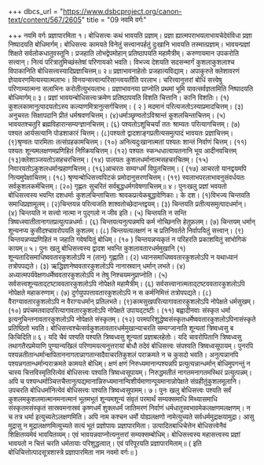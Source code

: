 +++
dbcs_url = "https://www.dsbcproject.org/canon-text/content/567/2605"
title = "09 नवमि वर्गः"

+++
नवमि वर्गः
प्रज्ञापारमिता
१। बोधिसत्त्वः कथं भावयति प्रज्ञाम्। प्रज्ञा ह्यात्मपराभयलाभायचेदेवंविधा प्रज्ञा निष्पादयति बोधिमार्गम्। बोधिसत्त्वः कामयते विनेतुं सत्त्वानपर्हतुं दुःखानि भावयति तस्मात्प्रज्ञाम्। भावयन्प्रज्ञां शिक्षते सर्वलोकधातुवस्तूनि। प्रजहाति लोभद्वेपमोहान् प्रतिष्ठापयति महामैत्रीम्। करुणायमान उपकरोति सत्त्वान्। नित्यं परित्रातुमिच्छंस्तेषां परिणायको भवति। विभज्य देशयति सदसन्मार्गं कुशलाकुशलाश्च विपाकानिति बोधिसत्त्वस्यादिप्रज्ञाचित्तम्॥
२॥ प्रज्ञाभावनाहेतोः प्रजहात्यविद्याम्। अपाकुरुते क्लेशावरणं ज्ञेयावरणमित्यस्यात्मलाभः। विनयन्सत्त्वान्परिसान्त्वयतीति परलाभ। चरित्त्वानुत्तरां बोधिं सत्त्वेषु परिणाम्यात्मना सलाभिनः करोतीत्युभयलाभः। प्रज्ञाभावनया प्राप्नोति प्रथमां भूमि यावत्सर्वज्ञतामिति निष्पादयति बोधिमार्गम्॥
३। प्रज्ञां भावयन्बोधिसत्त्वःक्रमेण प्रतिष्ठापयति विशति चित्तानि। कानि विशतिः। (१) कुशलकामानुत्पादयतोऽस्य कल्याणमित्रानुत्सर्गचित्तम्। ( २ ) मदमानं परित्यजतोऽस्याप्रमादचित्तम्। (३) अनुचरतः सिक्षापदानि प्रीतं धर्मश्रवणचित्तम्। (४)धर्माञ्छृण्वतोऽविश्रान्तं कुशलचिन्ताचित्तम्। (५) भावयतश्चतुरि ब्रह्मविहारान्सम्यग्ज्ञानचित्तम्। (६) पश्यतोऽशूचिचर्यां ततः श्राम्यतः परित्यागचित्तम्। (७) पश्यत आर्यसत्यानि पोडशाकारं चित्तम्। (८)पश्यतो द्वादशाङ्गप्रतीत्यसमुत्पादं भावयतः प्रज्ञाचित्तम्। (९)श्रृण्वतः पारमिताः तत्संग्रहकामचित्तम्। (१०) अनित्यदुःखानात्मतां पश्यतः शान्तं निर्वाणं चित्तम्। (११) पश्यतः शून्यमलक्षणमप्रणिहितं निष्क्रियचित्तम्। (१२) पश्यतः स्कन्धधात्वायतनानि भूय आदीनवचित्तम् (१३)क्लेशाञ्जयतोऽसहचरचित्तम्। (१४) पालयतः कुशलधर्मानात्मसहचरचितम्। (१५) निवारयतोऽकुशलधर्मान्प्रहाणचित्तम्। (१६)आचरतः सम्यग्धर्मं विपुलचित्तम्। ( (१७) आचरतो यानद्वयमपि नित्यमुपेक्षाचित्तम्। (१८) श्रृण्वन्बोधिसत्त्वपिटकं प्रमोदानुसरणचित्तम्। (१९) स्वलाभपरलाभावनुसंवर्धयतः सर्वकुशलकर्मचित्तम्। (२०) गृह्णतः सुचरितं सर्वबुद्धधर्मगवेषणाचित्तम्॥
४। पुनःखलु प्रज्ञां भवयतो बोधिसत्त्वस्य भवन्ति दशधर्माः कुशलचिन्ताचित्ताः श्रावकप्रत्येकबुद्धावेणिकाः। के दश। (१)विभज्य चिन्तयति समाधिप्रज्ञामूलम्। (२)चिन्तयन्न परित्यजति शाश्वतोच्छेदान्तद्वयम्। (३) चिन्तयति प्रतीत्यसमुत्पादधर्मान्। (४) चिन्तयति न सत्त्वो नात्मा न पुद्गलो न जीव इति। (५) चिन्तयति न सन्ति त्रिष्वध्स्वातीतानागतप्रत्युत्पन्नधर्माः। (६) चिन्तयत्यनुत्पन्नमपि कर्म नोच्छिनत्ति हेतुफ़लम्। (७) चिन्तयम् धर्मान् शून्यनप्य कुसीदश्चावरोपयति कुशलम्। (८) चिन्तयत्यलक्षणं न च प्रतिनिवर्तते निर्वापयितुं सत्त्वान्। (९) चिन्तयन्नप्यप्रणिहितं न जहाति गवेषयितुं बोधिम्। (१० ) चिन्तयन्नप्यकृतं न परिहरति प्रकाशयितुं सांभोगिकं कायम्॥
५। पुनः खलु बोधिसत्त्वस्य द्वादश भवन्ति कुशलावतारधर्ममुखानि (१) शून्यतादिसमाधिष्ववतारकुशलोऽपि न (तान्) गृह्णाति। (२) ध्यानसमाधिष्ववतारकुशलोऽपि न यथाध्यानं तत्रोपपद्यते। (३) ऋद्धिज्ञानेष्ववतारकुशलोऽपि नानास्रवान् धर्मान् लभते। (४) अध्यात्मपर्यवेक्षणधर्मेष्ववतारकुशलोऽपि न तेषु निश्चयमनुप्राप्नोति। (५) सर्वसत्त्वशून्यताद्टष्टाववतारकुशलोऽपि नोपेक्षते महामैत्रीम्। (६) सर्वसत्त्वानात्मताद्टष्टववतारकुशलोऽपि नोपेक्षते महाकरुणाम्। (७) दुर्गयुपपत्तावतारकुशलोऽपि न स कर्मनिमित्तं तत्रोपपद्यते। (८) वैराग्यावतारकुशलोऽपि न वैराग्यधर्मान् प्रतिलभते। (९)कामसुखपरित्यागावतारकुशलोऽपि नोपेक्षते धर्मसुखम्। (१०) प्रपंचमतवादपरित्यागावतारकुशलोऽपि नोपेक्षते उपायद्टष्टीः। (११) बह्वादीनवाः संस्कृत धर्मा इत्यनुचिन्तनावतारकुशलोऽपि नोपेक्षते संस्कृतम्। (१२) परमपरिशुद्धेष्वसंस्कृतधर्मेष्ववतारकुशलोऽपिनासंस्कृते प्रतिष्ठितो भवति। बोधिसत्त्वश्चेत्सर्वकुशलावतारधर्ममुखान्याचरति सम्यग्जानाति शून्यतां त्रिष्वध्वसु ब किचिदिति॥
६। यदि चैवं पश्यति पश्यति त्रिष्वध्वसु शून्यतां प्रज्ञाबलहेतोः। यदि चावरोपितानि त्रिष्वध्वसु तथागतैरप्रमेयाणि पुण्यान्यखिलं परिणामयत्यनुत्तरायां बोधौ तदेवं बोधिसत्त्वः संपश्यति त्रिष्वध्वसूपायम्।
पुनरपि पश्यन्नतीतान्धर्मान्क्षपिताननागतान्नागतान्सदैवाचरतिकुशलं पराक्रमते न च कुसदो भवति। अनुत्पन्नानपि पश्यन्नगतान्धर्मान्पराक्रमते कामयते बोधिम्। क्षणं क्षणं निरुध्यमानान्पश्यन्नपि प्रत्युत्यन्नान्धर्मान् बोधिमुपगन्तुं न चास्य चित्तविस्मृतिरित्येवं बोधिसत्त्वः पश्यति त्रिष्वध्वसूपायम्।
निरुद्धमतीतं नागतमनागतमस्थिरं प्रत्युत्पन्नम्। अपि च पश्यन्धर्माञ्चित्तचैत्तानुत्पद्यमानान्निरुध्यमानान्विशीर्यमाणान्पूयमानान्नोपेक्षते संग्रहीतुंकुशलमूलानि। उपचरति बोधिधर्मानित्येवं बोधिसत्त्वः पश्यति त्रिष्वध्वसूपामम्।
७। पुनः खलु बोधिसत्त्वः पश्यति सर्वं कुशलमकुशलमात्मानमनात्मानं  भूतमभूतं शून्यमशून्यं संवृतं परमार्थं सम्यक्समाधि मिथ्यासमाधि संस्कृतमसंस्कृतं सास्रवमनास्रवं कृष्णधर्मं शुक्लधर्मं जातिमरणं निर्वाणं धर्मधातुस्वभावमेकलक्षणमलक्षणम्। न च तत्र धर्मा इत्युच्यतेऽलक्षणमिति। अपि नाम कश्चन धर्मो योह्यलक्षणो नामेत्युच्यते सर्वधर्ममुद्राक्षयामुद्रा। आसु मुद्रासु न मुद्रालक्षणमित्युच्यते सत्यं भूतं प्रज्ञोपायः प्रज्ञापारमिता।
उत्पादितबाधिचेत्तेन बोधिसत्त्वेनैवं शिक्षितव्यमेवं भावयितव्यम्। एवं भावयन्नवाप्नोत्यनुत्तरां सम्यक्सम्बोधिम्। बोधिसत्त्वस्य महासत्त्वस्य प्रज्ञां भावयतो न चित्तं चरति धर्मतायाः परिशुद्धत्वात्। एवं परिपूरयति प्रज्ञापारमिताम्॥
( इति बोधिचित्तोत्पादसूत्रशास्त्रे प्रज्ञापारमिता नाम नवमो वर्गः॥ )

